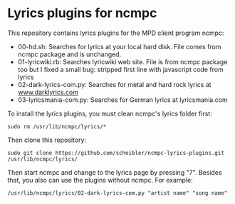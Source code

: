 Lyrics plugins for ncmpc
============================

This repository contains lyrics plugins for the MPD client program ncmpc:

*   00-hd.sh: Searches for lyrics at your local hard disk. File comes from ncmpc package and is unchanged.
*   01-lyricwiki.rb: Searches lyricwiki web site. File is from ncmpc package too but I fixed a small
    bug: stripped first line with javascript code from lyrics
*   02-dark-lyrics-com.py: Searches for metal and hard rock lyrics at www.darklyrics.com
*   03-lyricsmania-com.py: Searches for German lyrics at lyricsmania.com

To install the lyrics plugins, you must clean ncmpc's lyrics folder first:

```
sudo rm /usr/lib/ncmpc/lyrics/*
```

Then clone this repository:

```
sudo git clone https://github.com/scheibler/ncmpc-lyrics-plugins.git /usr/lib/ncmpc/lyrics/
```

Then start ncmpc and change to the lyrics page by pressing "7". Besides that, you also can use the
plugins without ncmpc. For example:

```
/usr/lib/ncmpc/lyrics/02-dark-lyrics-com.py "artist name" "song name"
```

